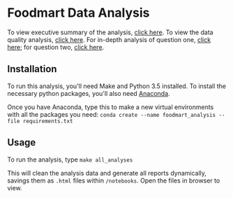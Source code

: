 # Foodmart Data Analysis

To view executive summary of the analysis, [click here](http://jpvelez.github.io/foodmart/). To view the data quality analysis, [click here](http://jpvelez.github.io/foodmart/notebooks/data_quality_analysis.html). For in-depth analysis of question one, [click here](http://jpvelez.github.io/foodmart/notebooks/question_one.html); for question two, [click here](http://jpvelez.github.io/foodmart/notebooks/question_two.html).

## Installation
To run this analysis, you'll need Make and Python 3.5 installed. To install the necessary python packages, you'll also need [Anaconda](https://docs.continuum.io/anaconda/install).

Once you have Anaconda, type this to make a new virtual environments with all the packages you need:
`conda create --name foodmart_analysis --file requirements.txt`

## Usage
To run the analysis, type
`make all_analyses`

This will clean the analysis data and generate all reports dynamically, savings them as `.html` files within `/notebooks`. Open the files in browser to view.
